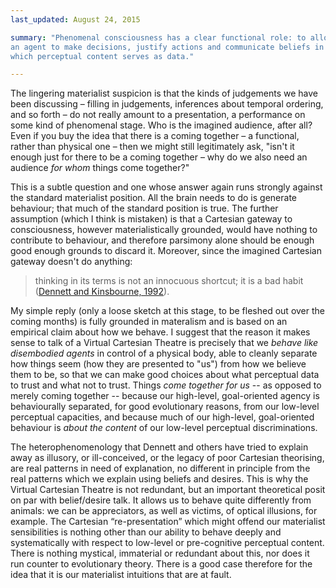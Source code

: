 ```yaml
---
last_updated: August 24, 2015

summary: "Phenomenal consciousness has a clear functional role: to allow
an agent to make decisions, justify actions and communicate beliefs in
which perceptual content serves as data."

---
```


The lingering materialist suspicion is that the kinds of judgements we
have been discussing – filling in judgements, inferences about temporal
ordering, and so forth – do not really amount to a presentation, a
performance on some kind of phenomenal stage. Who is the imagined
audience, after all? Even if you buy the idea that there is a coming
together – a functional, rather than physical one – then we might still
legitimately ask, "isn't it enough just for there to be a coming
together – why do we also need an audience _for whom_ things come
together?"

This is a subtle question and one whose answer again runs strongly
against the standard materialist position. All the brain needs to do is
generate behaviour; that much of the standard position is true. The
further assumption (which I think is mistaken) is that a Cartesian
gateway to consciousness, however materialistically grounded, would have
nothing to contribute to behaviour, and therefore parsimony alone should
be enough good enough grounds to discard it. Moreover, since the
imagined Cartesian gateway doesn't do anything:

> thinking in its terms is not an innocuous shortcut; it is a bad habit
> ([Dennett and Kinsbourne, 1992]()).

My simple reply (only a loose sketch at this stage, to be fleshed out
over the coming months) is fully grounded in materalism and is based on
an empirical claim about how we behave. I suggest that the reason it
makes sense to talk of a Virtual Cartesian Theatre is precisely that we
_behave like disembodied agents_ in control of a physical body, able to
cleanly separate how things seem (how they are presented to "us") from
how we believe them to be, so that we can make good choices about what
perceptual data to trust and what not to trust. Things _come together
for us_ -- as opposed to merely coming together -- because our
high-level, goal-oriented agency is behaviourally separated, for good
evolutionary reasons, from our low-level perceptual capacities, and
because much of our high-level, goal-oriented behaviour is _about the
content_ of our low-level perceptual discriminations.

The heterophenomenology that Dennett and others have tried to explain
away as illusory, or ill-conceived, or the legacy of poor Cartesian
theorising, are real patterns in need of explanation, no different in
principle from the real patterns which we explain using beliefs and
desires. This is why the Virtual Cartesian Theatre is not redundant, but
an important theoretical posit on par with belief/desire talk. It allows
us to behave quite differently from animals: we can be appreciators, as
well as victims, of optical illusions, for example. The Cartesian
“re-presentation” which might offend our materialist sensibilities is
nothing other than our ability to behave deeply and systematically with
respect to low-level or pre-cognitive perceptual content. There is
nothing mystical, immaterial or redundant about this, nor does it run
counter to evolutionary theory. There is a good case therefore for the
idea that it is our materialist intuitions that are at fault.
